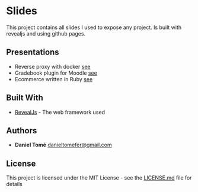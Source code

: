 # Slides

This project contains all slides I used to expose any project. Is built with revealjs and using github pages.

## Presentations

* Reverse proxy with docker [see](https://danitome24.github.io/meetup-nginx-reverseproxy)
* Gradebook plugin for Moodle [see](https://danitome24.github.io/moodle_tfg)
* Ecommerce written in Ruby [see](https://danitome24.github.io/sceslides)

## Built With

* [RevealJs](https://revealjs.com/#/) - The web framework used

## Authors

* **Daniel Tomé** <danieltomefer@gmail.com>

## License

This project is licensed under the MIT License - see the [LICENSE.md](LICENSE.md) file for details
